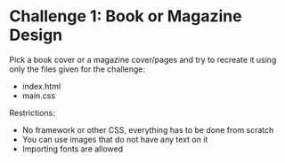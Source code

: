 # Challenge 1: Book or Magazine Design

Pick a book cover or a magazine cover/pages and try to recreate it using only the files given for the challenge:
- index.html
- main.css

Restrictions:
- No framework or other CSS, everything has to be done from scratch
- You can use images that do not have any text on it
- Importing fonts are allowed
